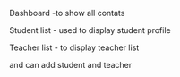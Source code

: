 Dashboard -to show all contats

Student list - used to display student profile 

Teacher list - to display teacher list

and can add student and teacher
